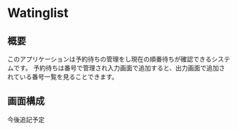 # Watinglist

## 概要
このアプリケーションは予約待ちの管理をし現在の順番待ちが確認できるシステムです。
予約待ちは番号で管理され入力画面で追加すると、出力画面で追加されている番号一覧を見ることできます。

## 画面構成
今後追記予定
